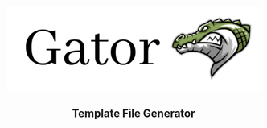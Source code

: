 ![Gator Banner](https://raw.githubusercontent.com/gator-org/gator/main/static/banner-light.png)

<h2 align="center">Template File Generator</h2>
